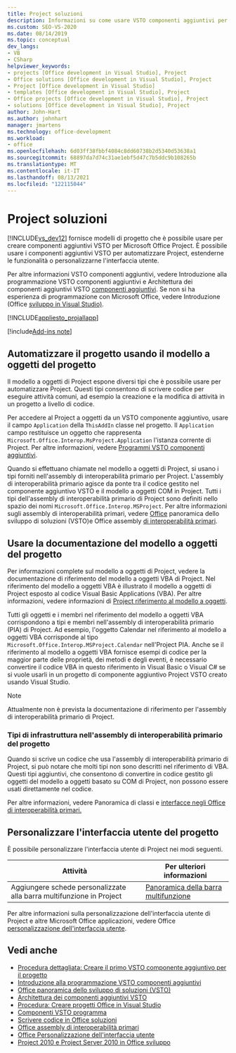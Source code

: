 ```yaml
---
title: Project soluzioni
description: Informazioni su come usare VSTO componenti aggiuntivi per automatizzare Project, estendere Project funzionalità o personalizzare l'interfaccia Project utente.
ms.custom: SEO-VS-2020
ms.date: 08/14/2019
ms.topic: conceptual
dev_langs:
- VB
- CSharp
helpviewer_keywords:
- projects [Office development in Visual Studio], Project
- Office solutions [Office development in Visual Studio], Project
- Project [Office development in Visual Studio]
- templates [Office development in Visual Studio], Project
- Office projects [Office development in Visual Studio], Project
- solutions [Office development in Visual Studio], Project
author: John-Hart
ms.author: johnhart
manager: jmartens
ms.technology: office-development
ms.workload:
- office
ms.openlocfilehash: 6d03ff38fbbf4084c8dd60738b2d5340d53638a1
ms.sourcegitcommit: 68897da7d74c31ae1ebf5d47c7b5ddc9b108265b
ms.translationtype: MT
ms.contentlocale: it-IT
ms.lasthandoff: 08/13/2021
ms.locfileid: "122115044"
---
```

# <a name="project-solutions"></a>Project soluzioni
  [!INCLUDE[vs_dev12](../vsto/includes/vs-dev12-md.md)] fornisce modelli di progetto che è possibile usare per creare componenti aggiuntivi VSTO per Microsoft Office Project. È possibile usare i componenti aggiuntivi VSTO per automatizzare Project, estenderne le funzionalità o personalizzarne l'interfaccia utente.

 Per altre informazioni VSTO componenti aggiuntivi, vedere [](../vsto/getting-started-programming-vsto-add-ins.md) Introduzione alla programmazione VSTO componenti aggiuntivi e Architettura dei componenti aggiuntivi VSTO [componenti aggiuntivi](../vsto/architecture-of-vsto-add-ins.md). Se non si ha esperienza di programmazione con Microsoft Office, vedere Introduzione &#40;Office [sviluppo in Visual Studio&#41;](../vsto/getting-started-office-development-in-visual-studio.md).

 [!INCLUDE[appliesto_projallapp](../vsto/includes/appliesto-projallapp-md.md)]

[!include[Add-ins note](includes/addinsnote.md)]

## <a name="automate-project-by-using-the-project-object-model"></a>Automatizzare il progetto usando il modello a oggetti del progetto
 Il modello a oggetti di Project espone diversi tipi che è possibile usare per automatizzare Project. Questi tipi consentono di scrivere codice per eseguire attività comuni, ad esempio la creazione e la modifica di attività in un progetto a livello di codice.

 Per accedere al Project a oggetti da un VSTO componente aggiuntivo, usare il campo `Application` della `ThisAddIn` classe nel progetto. Il `Application` campo restituisce un oggetto che rappresenta `Microsoft.Office.Interop.MsProject.Application` l'istanza corrente di Project. Per altre informazioni, vedere [Programmi VSTO componenti aggiuntivi](../vsto/programming-vsto-add-ins.md).

 Quando si effettuano chiamate nel modello a oggetti di Project, si usano i tipi forniti nell'assembly di interoperabilità primario per Project. L'assembly di interoperabilità primario agisce da ponte tra il codice gestito nel componente aggiuntivo VSTO e il modello a oggetti COM in Project. Tutti i tipi dell'assembly di interoperabilità primario di Project sono definiti nello spazio dei nomi `Microsoft.Office.Interop.MSProject`. Per altre informazioni sugli assembly di interoperabilità primari, vedere [Office](../vsto/office-solutions-development-overview-vsto.md) panoramica dello sviluppo di soluzioni &#40;VSTO&#41;e Office assembly [di interoperabilità primari](../vsto/office-primary-interop-assemblies.md).

## <a name="use-the-project-object-model-documentation"></a>Usare la documentazione del modello a oggetti del progetto
 Per informazioni complete sul modello a oggetti di Project, vedere la documentazione di riferimento del modello a oggetti VBA di Project. Nel riferimento del modello a oggetti VBA è illustrato il modello a oggetti di Project esposto al codice Visual Basic Applications (VBA). Per altre informazioni, vedere informazioni di [Project riferimento al modello a oggetti](/office/vba/api/project.object).

 Tutti gli oggetti e i membri nel riferimento del modello a oggetti VBA corrispondono a tipi e membri nell'assembly di interoperabilità primario (PIA) di Project. Ad esempio, l'oggetto Calendar nel riferimento al modello a oggetti VBA corrisponde al tipo `Microsoft.Office.Interop.MSProject.Calendar` nell'Project PIA. Anche se il riferimento al modello a oggetti VBA fornisce esempi di codice per la maggior parte delle proprietà, dei metodi e degli eventi, è necessario convertire il codice VBA in questo riferimento in Visual Basic o Visual C# se si vuole usarli in un progetto di componente aggiuntivo Project VSTO creato usando Visual Studio.

> [!NOTE]
> Attualmente non è prevista la documentazione di riferimento per l'assembly di interoperabilità primario di Project.

### <a name="infrastructure-types-in-the-project-primary-interop-assembly"></a>Tipi di infrastruttura nell'assembly di interoperabilità primario del progetto
 Quando si scrive un codice che usa l'assembly di interoperabilità primario di Project, si può notare che molti tipi non sono descritti nel riferimento di VBA. Questi tipi aggiuntivi, che consentono di convertire in codice gestito gli oggetti del modello a oggetti basato su COM di Project, non possono essere usati direttamente nel codice.

 Per altre informazioni, vedere Panoramica di classi e [interfacce negli Office di interoperabilità primari.](/previous-versions/office/office-12/ms247299(v=office.12))

## <a name="customize-the-user-interface-of-project"></a>Personalizzare l'interfaccia utente del progetto
 È possibile personalizzare l'interfaccia utente di Project nei modi seguenti.

|Attività|Per ulteriori informazioni|
|----------|--------------------------|
|Aggiungere schede personalizzate alla barra multifunzione in Project|[Panoramica della barra multifunzione](../vsto/ribbon-overview.md)|

 Per altre informazioni sulla personalizzazione dell'interfaccia utente di Project e altre Microsoft Office applicazioni, vedere Office [personalizzazione dell'interfaccia utente](../vsto/office-ui-customization.md).

## <a name="see-also"></a>Vedi anche
- [Procedura dettagliata: Creare il primo VSTO componente aggiuntivo per il progetto](../vsto/walkthrough-creating-your-first-vsto-add-in-for-project.md)
- [Introduzione alla programmazione VSTO componenti aggiuntivi](../vsto/getting-started-programming-vsto-add-ins.md)
- [Office panoramica dello sviluppo di soluzioni &#40;VSTO&#41;](../vsto/office-solutions-development-overview-vsto.md)
- [Architettura dei componenti aggiuntivi VSTO](../vsto/architecture-of-vsto-add-ins.md)
- [Procedura: Creare progetti Office in Visual Studio](../vsto/how-to-create-office-projects-in-visual-studio.md)
- [Componenti VSTO programma](../vsto/programming-vsto-add-ins.md)
- [Scrivere codice in Office soluzioni](../vsto/writing-code-in-office-solutions.md)
- [Office assembly di interoperabilità primari](../vsto/office-primary-interop-assemblies.md)
- [Office Personalizzazione dell'interfaccia utente](../vsto/office-ui-customization.md)
- [Project 2010 e Project Server 2010 in Office sviluppo](/previous-versions/office/developer/office-2010/ee758031(v=office.14))
